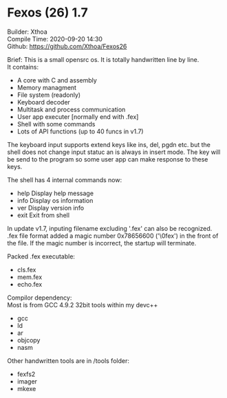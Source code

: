# Fexos (26) 1.7 
Builder: Xthoa  
Compile Time: 2020-09-20 14:30  
Github: https://github.com/Xthoa/Fexos26

Brief:
This is a small opensrc os.
It is totally handwritten line by line.  
It contains:  
- A core with C and assembly
- Memory managment
- File system (readonly)
- Keyboard decoder
- Multitask and process communication
- User app executer [normally end with .fex]
- Shell with some commands
- Lots of API functions (up to 40 funcs in v1.7)

The keyboard input supports extend keys like 
ins, del, pgdn etc. but the shell does not 
change input statuc an is always in insert mode. 
The key will be send to the program so some 
user app can make response to these keys.

The shell has 4 internal commands now:  
- help		Display help message
- info		Display os information
- ver		Display version info
- exit		Exit from shell

In update v1.7, inputing filename excluding '.fex' can also
be recognized. .fex file format added a magic number
0x78656600 ('\0fex') in the front of the file. If the 
magic number is incorrect, the startup will terminate.

Packed .fex executable:
- cls.fex
- mem.fex
- echo.fex

Compilor dependency:  
Most is from GCC 4.9.2 32bit tools within my devc++  
- gcc
- ld
- ar
- objcopy
- nasm

Other handwritten tools are in /tools folder:
- fexfs2
- imager
- mkexe

